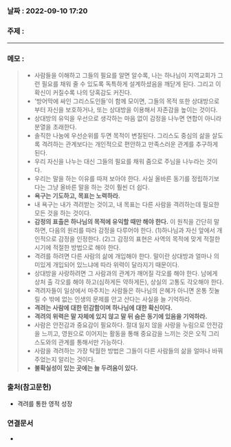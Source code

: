 ### 날짜 : 2022-09-10 17:20

### 주제 : 
----
### 메모 : 
> - 사람들을  이해하고 그들의 필요를 알면 알수록, 나는 하나님이 지역교회가 그런 필요를 채워 줄 수 있도록 독특하게 설계하셨음을 깨닫게 된다. 그리고 이 확신이 커질수록 나의 당혹감도 커진다.
>  - '방어막에 싸인 그리스도인들'이 함께 모이면, 그들의 목적 또한 상대방으로부터 자신을 보호하거나, 또는 상대방을 이용해서 자존감을 높이는 것이다.
>  - 상대방의 유익을 우선으로 생각하는  마음 없이 감정을 나누면 연합이 아니라 분열을 초래한다.
>  - 솔직한 나눔에 우선순위를 두면 목적이 변질된다. 그리스도 중심의 삶을 살도록 격려하는 관계보다는 개인적으로 편안하고 만족스러운 관계를 추구하게 된다.
>  - 우리 자신을 나누는 대신 그들의 필요를 채워 줌으로 주님을 나누라는 것이다.
>  - 우리는 말을 하는 이유를 따져 보아야 한다. 사실 올바른 동기를 정립하기보다는 그냥 올바른 말을 하는 것이 훨씬 더 쉽다.
>  - **욕구는 기도하고, 목표는 노력하라.**
>  - 내 욕구는 내가 격려받는 것이고, 내 목표는 다른 사람을 격려하는데 필요한 모든 것을 하는 것이다.
>  - **감정의 표출은 하나님의 목적에 유익할 때만 해야 한다.** 이 원칙을 간단히 말하면, 다음의 원리를 따라 감정을 다루어야 한다. (1)하나님과 자신 앞에서 개인적으로 감정을 인정한다. (2)그 감정의 표현은 사역의 목적에 맞게 적절한 시기에 적절한 방법으로 해야 한다.
>  - 격려를 하려면 다른 사람의 삶에 개입해야 한다. 말이란 상대방과 얼마나 의미있게 개입되어 있느냐에 따라 위력이 달라지기 때문이다.
>  - 상대방을 사랑하려면 그 사람과의 관계가 깨어질 각오를 해야 한다. 남에게 상처 출 각오를 해야 하고(심하게든 약하게든), 상실의 고통도 각오해야 한다.
>  - 격려자들이 일상에서 마주치는 사람들은 하나님의 은혜가 아니면 온통 짓눌릴 수 밖에 없는 인생의 문제를 안고 산다는 사실을 늘 기억하라.
>  - **격려는 사람에 대한 민감함이며 하나님에 대한 확신이다.**
>  - **격려의 위력은 말 자체에 있지 않고 말 뒤 숨은 동기에 있음을 기억하라.**
>  - 사람은 안전감과 중요감이 필요하다. 절대 잃지 않을 사랑을 누림으로 안전감을 느끼고, 영원으로 이어지는 활동을 통해 중요감을 느끼는 것은 오직 그리스도와의  관계를 통해서만 가능하다.
>  - 사람을 격려하는 가장 탁월한 방법은 그들이 다른 사람들의 삶을 얼마나 바꿔 주었는지 알리는 것이다.
>  - **불확실성이 있는 곳에는 늘 두려움이 있다.**

### 출처(참고문헌)
- 격려를 통한 영적 성장

### 연결문서
- 

